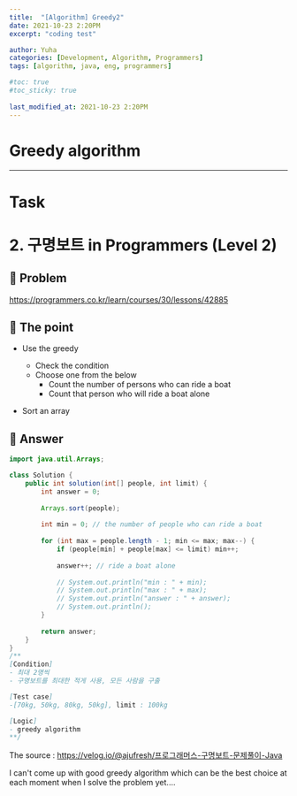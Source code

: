 ```yaml
---
title:  "[Algorithm] Greedy2"
date: 2021-10-23 2:20PM
excerpt: "coding test"

author: Yuha
categories: [Development, Algorithm, Programmers]
tags: [algorithm, java, eng, programmers]

#toc: true
#toc_sticky: true
 
last_modified_at: 2021-10-23 2:20PM
---
```

# Greedy algorithm
---

# Task
# 2. 구명보트 in Programmers (Level 2)
## 📌 Problem
<https://programmers.co.kr/learn/courses/30/lessons/42885>

## 📌 The point
- Use the greedy
    - Check the condition
    - Choose one from the below
        - Count the number of persons who can ride a boat
        - Count that person who will ride a boat alone

- Sort an array

## 📌 Answer
```java
import java.util.Arrays;

class Solution {
    public int solution(int[] people, int limit) {
        int answer = 0;
    
        Arrays.sort(people);
        
        int min = 0; // the number of people who can ride a boat
    
        for (int max = people.length - 1; min <= max; max--) {
            if (people[min] + people[max] <= limit) min++;
            
            answer++; // ride a boat alone
            
            // System.out.println("min : " + min);
            // System.out.println("max : " + max);
            // System.out.println("answer : " + answer);
            // System.out.println();
        }
        
        return answer;
    }
}
/**
[Condition]
- 최대 2명씩
- 구명보트를 최대한 적게 사용, 모든 사람을 구출

[Test case]
-[70kg, 50kg, 80kg, 50kg], limit : 100kg

[Logic]
- greedy algorithm
**/
```
The source : <https://velog.io/@ajufresh/프로그래머스-구명보트-문제풀이-Java>

I can't come up with good greedy algorithm which can be the best choice at each moment when I solve the problem yet....